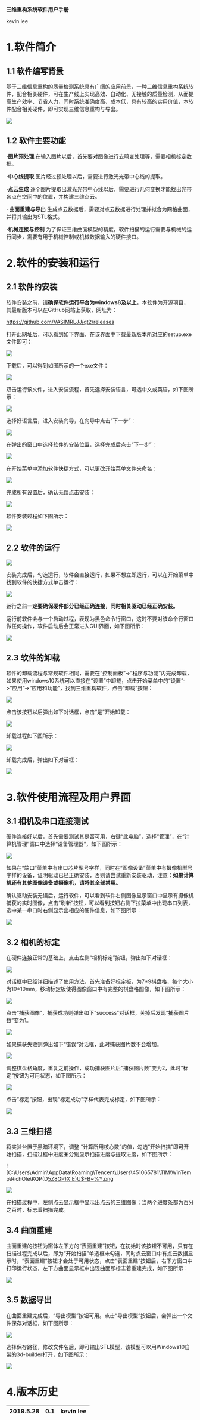 **三维重构系统软件用户手册**

kevin lee

1.软件简介
==========

1.1 软件编写背景
----------------

基于三维信息重构的质量检测系统具有广阔的应用前景，一种三维信息重构系统软件，配合相关硬件，可在生产线上实现高效、自动化、无接触的质量检测，从而提高生产效率、节省人力，同时系统准确度高、成本低，具有较高的实用价值，本软件配合相关硬件，即可实现三维信息重构与导出。

![](media/424984a3b2013e8cf8a59d88a64c82e3.png)

1.2 软件主要功能
----------------

**·图片预处理** 在输入图片以后，首先要对图像进行去畸变处理等，需要相机标定数据。

**·中心线提取** 图片经过预处理以后，需要进行激光光带中心线的提取。

**·点云生成**
逐个图片提取出激光光带中心线以后，需要进行几何变换才能找出光带各点在空间中的位置，并构建三维点云。

**· 曲面重建与导出**
生成点云数据后，需要对点云数据进行处理并拟合为网格曲面，并将其输出为STL格式。

**·机械连接与控制**
为了保证三维曲面模型的精度，软件扫描的运行需要与机械的运行同步，需要有用于机械控制或机械数据输入的硬件接口。

2.软件的安装和运行
==================

2.1 软件的安装
--------------

软件安装之前，请**确保软件运行平台为windows8及以上**，本软件为开源项目，其最新版本可以在GitHub网站上获取，网址为：

<https://github.com/VASIMRLJJ/qt2/releases>

打开此网址后，可以看到如下界面，在该界面中下载最新版本所对应的setup.exe文件即可：

![](media/ca40ff3a5dfd1dfc7e1266f5bd961472.png)

下载后，可以得到如图所示的一个exe文件：

![](media/a61a644e890d79b359345b99c611afdc.png)

双击运行该文件，进入安装流程，首先选择安装语言，可选中文或英语，如下图所示：

![](media/992975d5b6d37275933cb4806277d85c.png)

选择好语言后，进入安装向导，在向导中点击“下一步”：

![](media/887b9f437b26a82de650b52ffe1cf65f.png)

在弹出的窗口中选择软件的安装位置，选择完成后点击“下一步”：

![](media/ec33078683f586408d8b86250eb9d717.png)

在开始菜单中添加软件快捷方式，可以更改开始菜单文件夹命名：

![](media/616401c289f9ea21dd29193036c4343f.png)

完成所有设置后，确认无误点击安装：

![](media/75ef04fbfe8579fd3e5a88f9a4852789.png)

软件安装过程如下图所示：

![](media/64ae579757ce6578abd670ccddf6cdc4.png)

2.2 软件的运行
--------------

![](media/8d85d0286f1b80d56f9b99c585ae1dc3.png)

安装完成后，勾选运行，软件会直接运行，如果不想立即运行，可以在开始菜单中找到软件的快捷方式单击运行：

![](media/fd271469b6286548baa04e6781b54264.png)

运行之前**一定要确保硬件部分已经正确连接，同时相关驱动已经正确安装。**

运行前软件会与一个启动过程，表现为黑色命令行窗口，这时不要对该命令行窗口做任何操作，软件启动后会正常进入GUI界面，如下图所示：

![](media/fb81edb0c3bf5dda1def90192a4c9f00.png)

2.3 软件的卸载
--------------

软件的卸载流程与常规软件相同，需要在“控制面板”-\>“程序与功能”内完成卸载，如果使用windows10系统可以直接在“设置”中卸载，点击开始菜单中的“设置”-\>“应用”-\>“应用和功能”，找到三维重构软件，点击“卸载”按钮：

![](media/2b8ffa7839040c8f487ffd2c95ede9cd.png)

点击该按钮以后弹出如下对话框，点击“是”开始卸载：

![](media/52decd979f9214b6743734107f3fe566.png)

卸载过程如下图所示：

![](media/99a243024fe541119e68d3d8260832e8.png)

卸载完成后，弹出如下对话框：

![](media/e1c27dc15e6d8a2651a1721a90b265c4.png)

3.软件使用流程及用户界面
========================

3.1 相机及串口连接测试
----------------------

硬件连接好以后，首先需要测试其是否可用，右键“此电脑”，选择“管理”，在“计算机管理”窗口中选择“设备管理器”，如下图所示：

![](media/fb00bfcc1d4e4c400ee9262e5dcc95e8.png)

如果在“端口”菜单中有串口芯片型号字样，同时在“图像设备”菜单中有摄像机型号字样的设备，证明驱动已经正确安装，否则请尝试重新安装驱动，注意：**如果计算机还有其他图像设备或摄像机，请将其全部禁用。**

确认驱动安装无误后，运行软件，可以看到软件右侧图像显示窗口中显示有摄像机捕获的实时图像，点击“刷新”按钮，可以看到按钮右侧下拉菜单中出现串口列表，选中某一串口时右侧显示出相应的硬件信息，如下图所示：

![](media/b587304cd9120d20011154a71b46ab97.png)

3.2 相机的标定
--------------

在硬件连接正常的基础上，点击左侧“相机标定”按钮，弹出如下对话框：

![](media/78be95d214596dbc9bc6a9438c0dca9f.png)

对话框中已经详细描述了使用方法，首先准备好标定板，为7\*9棋盘格，每个大小为10\*10mm，移动标定板使得图像窗口中有完整的棋盘格图像，如下图所示：

![](media/5b234b95c068ae2d39dac81ce89f9c52.png)

点击“捕获图像”，捕获成功则弹出如下“success”对话框，关掉后发现“捕获图片数”变为1。

![](media/768de5322d915bce34e2d22c452b8d83.png)

如果捕获失败则弹出如下“错误”对话框，此时捕获图片数不会增加。

![](media/5cf2370533f4814219a57ebf69426f9c.png)

调整棋盘格角度，重复之前操作，成功捕获图片后“捕获图片数”变为2，此时“标定”按钮为可用状态，如下图所示：

![](media/2572e1bf453d98caec60f176f3464154.png)

点击“标定”按钮，出现“标定成功”字样代表完成标定，如下图所示：

![](media/943b4ea32106432f5a2dd0bb0b59eb36.png)

3.3 三维扫描
------------

将实验台置于黑暗环境下，调整
“计算所用核心数”的值，勾选“开始扫描”即可开始扫描，扫描过程中进度条分别显示扫描进度与提取进度，如下图所示：

![C:\\Users\\Admin\\AppData\\Roaming\\Tencent\\Users\\451065781\\TIM\\WinTemp\\RichOle\\KQP(D[5Z8GP)X\`E)U\$FB\~%Y.png](media/0a7356bc895888e3e2d2f474711ae80a.png)

![](media/413356d0a0f59202aff2d713ef883a93.png)

在扫描过程中，左侧点云显示框中显示出点云的三维图像；当两个进度条都为百分之百时，标志着扫描完成。

3.4 曲面重建
------------

曲面重建的按钮为窗体左下方的“表面重建”按钮，在初始时该按钮不可用，只有在扫描过程完成以后，即为“开始扫描”单选框未勾选，同时点云窗口中有点云数据显示时，“表面重建”按钮才会处于可用状态，点击“表面重建”按钮后，右下方窗口中打印运行状态，左下方曲面显示框中出现曲面即标志着重建完成，如下图所示：

![](media/f9fe18817b959724e3e823fba99b69bb.png)

3.5 数据导出
------------

在曲面重建完成后，“导出模型”按钮可用。点击“导出模型”按钮后，会弹出一个文件保存对话框，如下图所示：

![](media/4a089c2132e38de3e79cd69c1537a5b5.png)

选择保存路径，修改文件名后，即可输出STL模型，该模型可以用Windows10自带的3d-builder打开，如下图所示：

![](media/55eb35a71e1abaaac15c87566b8d2538.png)

4.版本历史
==========

| 2019.5.28 | 0.1 | kevin lee |
|-----------|-----|--------|

